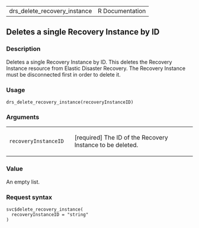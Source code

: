 <table style="width: 100%;">
<tbody>
<tr class="odd">
<td>drs_delete_recovery_instance</td>
<td style="text-align: right;">R Documentation</td>
</tr>
</tbody>
</table>

## Deletes a single Recovery Instance by ID

### Description

Deletes a single Recovery Instance by ID. This deletes the Recovery
Instance resource from Elastic Disaster Recovery. The Recovery Instance
must be disconnected first in order to delete it.

### Usage

    drs_delete_recovery_instance(recoveryInstanceID)

### Arguments

<table>
<colgroup>
<col style="width: 35%" />
<col style="width: 65%" />
</colgroup>
<tbody>
<tr class="odd">
<td><code
id="drs_delete_recovery_instance_:_recoveryInstanceID">recoveryInstanceID</code></td>
<td><p>[required] The ID of the Recovery Instance to be
deleted.</p></td>
</tr>
</tbody>
</table>

### Value

An empty list.

### Request syntax

    svc$delete_recovery_instance(
      recoveryInstanceID = "string"
    )
